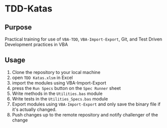 # TDD-Katas

## Purpose

Practical training for use of `VBA-TDD`, `VBA-Import-Export`, Git, and Test Driven Development practices in VBA

## Usage

1. Clone the repository to your local machine
2. open `TDD Katas.xlsm` in Excel
3. import the modules using VBA-Import-Export
4. press the `Run Specs` button on the `Spec Runner` sheet
5. Write methods in the `Utilities.bas` module
6. Write tests in the `Utilities_Specs.bas` module
7. Export modules using `VBA-Import-Export` and only save the binary file if it's actually changed.
8. Push changes up to the remote repository and notify challenger of the change